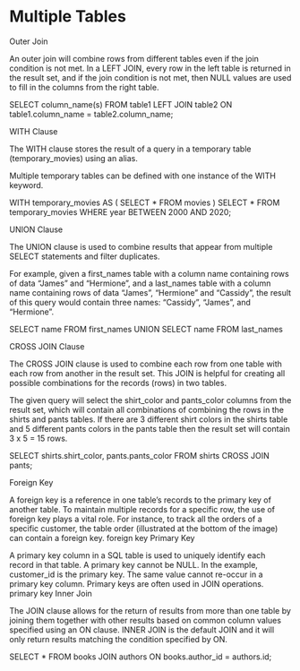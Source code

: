 # Multiple Tables

Outer Join

An outer join will combine rows from different tables even if the join condition is not met. In a LEFT JOIN, every row in the left table is returned in the result set, and if the join condition is not met, then NULL values are used to fill in the columns from the right table.

SELECT column_name(s)
FROM table1
LEFT JOIN table2
  ON table1.column_name = table2.column_name;

WITH Clause

The WITH clause stores the result of a query in a temporary table (temporary_movies) using an alias.

Multiple temporary tables can be defined with one instance of the WITH keyword.

WITH temporary_movies AS (
   SELECT *
   FROM movies
)
SELECT *
FROM temporary_movies
WHERE year BETWEEN 2000 AND 2020;

UNION Clause

The UNION clause is used to combine results that appear from multiple SELECT statements and filter duplicates.

For example, given a first_names table with a column name containing rows of data “James” and “Hermione”, and a last_names table with a column name containing rows of data “James”, “Hermione” and “Cassidy”, the result of this query would contain three names: “Cassidy”, “James”, and “Hermione”.

SELECT name
FROM first_names
UNION
SELECT name
FROM last_names

CROSS JOIN Clause

The CROSS JOIN clause is used to combine each row from one table with each row from another in the result set. This JOIN is helpful for creating all possible combinations for the records (rows) in two tables.

The given query will select the shirt_color and pants_color columns from the result set, which will contain all combinations of combining the rows in the shirts and pants tables. If there are 3 different shirt colors in the shirts table and 5 different pants colors in the pants table then the result set will contain 3 x 5 = 15 rows.

SELECT shirts.shirt_color,
   pants.pants_color
FROM shirts
CROSS JOIN pants;

Foreign Key

A foreign key is a reference in one table’s records to the primary key of another table. To maintain multiple records for a specific row, the use of foreign key plays a vital role. For instance, to track all the orders of a specific customer, the table order (illustrated at the bottom of the image) can contain a foreign key.
foreign key
Primary Key

A primary key column in a SQL table is used to uniquely identify each record in that table. A primary key cannot be NULL. In the example, customer_id is the primary key. The same value cannot re-occur in a primary key column. Primary keys are often used in JOIN operations.
primary key
Inner Join

The JOIN clause allows for the return of results from more than one table by joining them together with other results based on common column values specified using an ON clause. INNER JOIN is the default JOIN and it will only return results matching the condition specified by ON.

SELECT * 
FROM books
JOIN authors
  ON books.author_id = authors.id;
